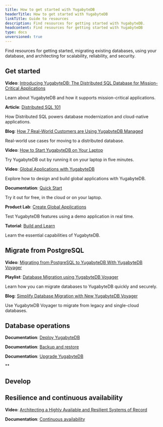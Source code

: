 ```yaml
---
title: How to get started with YugabyteDB
headerTitle: How to get started with YugabyteDB
linkTitle: Guide to resources
description: Find resources for getting started with YugabyteDB.
headcontent: Find resources for getting started with YugabyteDB
type: docs
unversioned: true
---
```


Find resources for getting started, migrating existing databases, using your database, and architecting for scalability, reliability, and security.

## Get started

**Video**: [Introducing YugabyteDB: The Distributed SQL Database for Mission-Critical Applications](https://www.youtube.com/watch?v=j24p07Frw00)

Learn about YugabyteDB and how it supports mission-critical applications.

**Article**: [Distributed SQL 101](https://www.yugabyte.com/distributed-sql/)

How Distributed SQL powers database modernization and cloud-native applications.

**Blog**: [How 7 Real-World Customers are Using YugabyteDB Managed](https://www.yugabyte.com/blog/customers-use-yugabytedb-managed/)

Real-world use cases for moving to a distributed database.

**Video**: [How to Start YugabyteDB on Your Laptop](https://www.youtube.com/watch?v=ah_fPDpZjnc)

Try YugabyteDB out by running it on your laptop in five minutes.

**Video**: [Global Applications with YugabyteDB](https://www.youtube.com/watch?v=jqZxUydBaMQ)

Explore how to design and build global applications with YugabyteDB.

**Documentation**: [Quick Start](../quick-start-yugabytedb-managed/)

Try it out for free, in the cloud or on your laptop.

**Product Lab**: [Create Global Applications](../yugabyte-cloud/managed-labs/)

Test YugabyteDB features using a demo application in real time.

**Tutorial**: [Build and Learn](../tutorials/build-and-learn/)

Learn the essential capabilities of YugabyteDB.

## Migrate from PostgreSQL

**Video**: [Migrating from PostgreSQL to YugabyteDB With YugabyteDB Voyager](https://www.youtube.com/watch?v=GXjttCbc4dw)

**Playlist**: [Database Migration using YugabyteDB Voyager](https://www.youtube.com/playlist?list=PL8Z3vt4qJTkJuqQ2ZH1cnL1yxVEi9swwR)

Learn how you can migrate databases to YugabyteDB quickly and securely.

**Blog**: [Simplify Database Migration with New YugabyteDB Voyager](https://www.yugabyte.com/blog/simplify-database-migration-voyager/)

Use YugabyteDB Voyager to migrate from legacy and single-cloud databases.

## Database operations



**Documentation**: [Deploy YugabyteDB](../deploy/manual-deployment/)

**Documentation**: [Backup and restore](../manage/backup-restore/)

**Documentation**: [Upgrade YugabyteDB](../manage/upgrade-deployment/)

**


## Develop



## Resilience and continuous availability

**Video**: [Architecting a Highly Available and Resilient Systems of Record](https://www.youtube.com/watch?v=34n6QSa-_Pc)

**Documentation**: [Continuous availability](../explore/fault-tolerance/)

